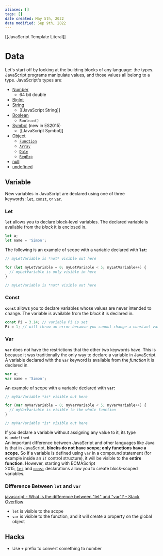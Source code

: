 ```yaml
---
aliases: []
tags: [] 
date created: May 5th, 2022
date modified: Sep 9th, 2022
---
```

[[JavaScript Template Literal]]
# Data
Let's start off by looking at the building blocks of any language: the types. JavaScript programs manipulate values, and those values all belong to a type. JavaScript's types are:
- [Number](https://developer.mozilla.org/en-US/docs/Web/JavaScript/Data_structures#number_type)
	- 64 bit double
- [BigInt](https://developer.mozilla.org/en-US/docs/Web/JavaScript/Data_structures#bigint_type)
- [String](https://developer.mozilla.org/en-US/docs/Web/JavaScript/Data_structures#string_type)
	- [[JavaScript String]]
- [Boolean](https://developer.mozilla.org/en-US/docs/Web/JavaScript/Data_structures#boolean_type)
	- `Boolean()`
- [Symbol](https://developer.mozilla.org/en-US/docs/Web/JavaScript/Data_structures#symbol_type) (new in ES2015)
	- [[JavaScript Symbol]]
- [Object](https://developer.mozilla.org/en-US/docs/Web/JavaScript/Data_structures#objects)
    - [`Function`](https://developer.mozilla.org/en-US/docs/Web/JavaScript/Reference/Global_Objects/Function)
    - [`Array`](https://developer.mozilla.org/en-US/docs/Web/JavaScript/Reference/Global_Objects/Array)
    - [`Date`](https://developer.mozilla.org/en-US/docs/Web/JavaScript/Reference/Global_Objects/Date)
    - [`RegExp`](https://developer.mozilla.org/en-US/docs/Web/JavaScript/Reference/Global_Objects/RegExp)
- [null](https://developer.mozilla.org/en-US/docs/Web/JavaScript/Data_structures#null_type)
- [undefined](https://developer.mozilla.org/en-US/docs/Web/JavaScript/Data_structures#undefined_type)

## Variable
New variables in JavaScript are declared using one of three keywords: [`let`](https://developer.mozilla.org/en-US/docs/Web/JavaScript/Reference/Statements/let), [`const`](https://developer.mozilla.org/en-US/docs/Web/JavaScript/Reference/Statements/const), or [`var`](https://developer.mozilla.org/en-US/docs/Web/JavaScript/Reference/Statements/var).  

### Let
**`let`** allows you to declare block-level variables. The declared variable is available from the _block_ it is enclosed in.

```JavaScript 
let a;
let name = 'Simon';
```

The following is an example of scope with a variable declared with **`let`**:

```JavaScript 
// myLetVariable is *not* visible out here

for (let myLetVariable = 0; myLetVariable < 5; myLetVariable++) {
  // myLetVariable is only visible in here
}

// myLetVariable is *not* visible out here
```

### Const
**`const`** allows you to declare variables whose values are never intended to change. The variable is available from the _block_ it is declared in.

```JavaScript 
const Pi = 3.14; // variable Pi is set
Pi = 1; // will throw an error because you cannot change a constant variable.
```

### Var
**`var`** does not have the restrictions that the other two keywords have. This is because it was traditionally the only way to declare a variable in JavaScript. A variable declared with the **`var`** keyword is available from the _function_ it is declared in.

```JavaScript 
var a;
var name = 'Simon';
```

An example of scope with a variable declared with **`var`:**

```JavaScript 
// myVarVariable *is* visible out here

for (var myVarVariable = 0; myVarVariable < 5; myVarVariable++) {
  // myVarVariable is visible to the whole function
}

// myVarVariable *is* visible out here
```

If you declare a variable without assigning any value to it, its type is `undefined`.  
An important difference between JavaScript and other languages like Java is that in JavaScript, **blocks do not have scope; only functions have a scope.** So if a variable is defined using `var` in a compound statement (for example inside an `if` control structure), it will be visible to the **entire function**. However, starting with ECMAScript 2015, [`let`](https://developer.mozilla.org/en-US/docs/Web/JavaScript/Reference/Statements/let) and [`const`](https://developer.mozilla.org/en-US/docs/Web/JavaScript/Reference/Statements/const) declarations allow you to create block-scoped variables.

### Difference Between `let` and `var`
[javascript - What is the difference between "let" and "var"? - Stack Overflow](https://stackoverflow.com/questions/762011/what-is-the-difference-between-let-and-var)
- `let` is visible to the scope
- `var` is visible to the function, and it will create a property on the global object

## Hacks
- Use `+` prefix to convert something to number
